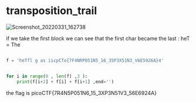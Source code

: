 #  transposition_trail


![Screenshot_20220331_162738](https://user-images.githubusercontent.com/75040566/161066108-3c5187df-4c4b-4c4d-bdbc-974f84b383fd.png)


if we take the first block we can see that the first char became the last : heT = The


```python

f = 'heTfl g as iicpCTo{7F4NRP051N5_16_35P3X51N3_V6E5926A}4'


for i in range(0 , len(f) ,3 ):
    print(f[i+2] + f[i] + f[i+1] ,end='')


```


the flag is picoCTF{7R4N5P051N6_15_3XP3N51V3_56E6924A}
